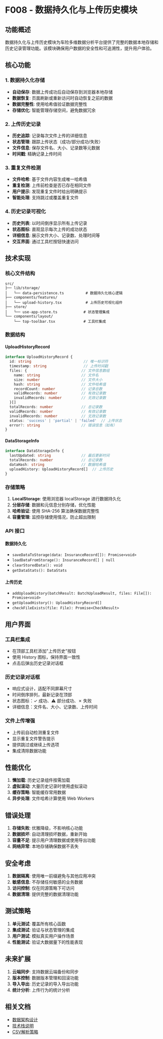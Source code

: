 # F008 - 数据持久化与上传历史模块

## 功能概述

数据持久化与上传历史模块为车险多维数据分析平台提供了完整的数据本地存储和历史记录管理功能。该模块确保用户数据的安全性和可追溯性，提升用户体验。

## 核心功能

### 1. 数据持久化存储
- **自动保存**: 数据上传成功后自动保存到浏览器本地存储
- **数据恢复**: 页面刷新或重新访问时自动恢复之前的数据
- **数据完整性**: 使用哈希值验证数据完整性
- **存储优化**: 智能管理存储空间，避免数据冗余

### 2. 上传历史记录
- **历史追踪**: 记录每次文件上传的详细信息
- **状态管理**: 跟踪上传状态（成功/部分成功/失败）
- **文件信息**: 保存文件名、大小、记录数等元数据
- **时间戳**: 精确记录上传时间

### 3. 重复文件检测
- **文件哈希**: 基于文件内容生成唯一哈希值
- **重复检测**: 上传前检查是否已存在相同文件
- **用户提示**: 发现重复文件时给出明确提示
- **智能处理**: 支持跳过或覆盖重复文件

### 4. 历史记录可视化
- **历史列表**: 以时间倒序显示所有上传记录
- **状态图标**: 直观显示每次上传的成功状态
- **详细信息**: 展示文件大小、记录数、处理时间等
- **交互界面**: 通过工具栏按钮快速访问

## 技术实现

### 核心文件结构

```
src/
├── lib/storage/
│   └── data-persistence.ts          # 数据持久化核心逻辑
├── components/features/
│   └── upload-history.tsx           # 上传历史可视化组件
├── store/
│   └── use-app-store.ts            # 状态管理集成
└── components/layout/
    └── top-toolbar.tsx             # 工具栏集成
```

### 数据结构

#### UploadHistoryRecord
```typescript
interface UploadHistoryRecord {
  id: string                        // 唯一标识符
  timestamp: string                 // 上传时间戳
  files: {                         // 文件信息数组
    name: string                   // 文件名
    size: number                   // 文件大小
    hash: string                   // 文件哈希值
    recordCount: number            // 记录总数
    validRecords: number           // 有效记录数
    invalidRecords: number         // 无效记录数
  }[]
  totalRecords: number             // 总记录数
  validRecords: number             // 有效记录数
  invalidRecords: number           // 无效记录数
  status: 'success' | 'partial' | 'failed'  // 上传状态
  error?: string                   // 错误信息（如有）
}
```

#### DataStorageInfo
```typescript
interface DataStorageInfo {
  lastUpdated: string              // 最后更新时间
  totalRecords: number             // 总记录数
  dataHash: string                 // 数据哈希值
  uploadHistory: UploadHistoryRecord[]  // 上传历史
}
```

### 存储策略

1. **LocalStorage**: 使用浏览器 localStorage 进行数据持久化
2. **分层存储**: 数据和元信息分别存储，优化性能
3. **哈希验证**: 使用 SHA-256 算法确保数据完整性
4. **容量管理**: 监控存储使用情况，防止超出限制

### API 接口

#### 数据持久化
- `saveDataToStorage(data: InsuranceRecord[]): Promise<void>`
- `loadDataFromStorage(): InsuranceRecord[] | null`
- `clearStoredData(): void`
- `getDataStats(): DataStats`

#### 上传历史
- `addUploadHistory(batchResult: BatchUploadResult, files: File[]): Promise<void>`
- `getUploadHistory(): UploadHistoryRecord[]`
- `checkFileExists(file: File): Promise<CheckResult>`

## 用户界面

### 工具栏集成
- 在顶部工具栏添加"上传历史"按钮
- 使用 History 图标，保持界面一致性
- 点击后弹出历史记录对话框

### 历史记录对话框
- 响应式设计，适配不同屏幕尺寸
- 时间倒序排列，最新记录在顶部
- 状态图标：✓ 成功、⚠ 部分成功、✗ 失败
- 详细信息：文件名、大小、记录数、上传时间

### 文件上传增强
- 上传前自动检测重复文件
- 显示重复文件警告提示
- 提供跳过或继续上传选项
- 集成清除数据功能

## 性能优化

1. **懒加载**: 历史记录组件按需加载
2. **虚拟滚动**: 大量历史记录时使用虚拟滚动
3. **缓存策略**: 智能缓存常用数据
4. **异步处理**: 文件哈希计算使用 Web Workers

## 错误处理

1. **存储失败**: 优雅降级，不影响核心功能
2. **数据损坏**: 自动清理损坏数据，重新开始
3. **容量不足**: 提示用户清理数据或使用导出功能
4. **网络异常**: 本地存储确保数据不丢失

## 安全考虑

1. **数据隔离**: 使用唯一前缀避免与其他应用冲突
2. **敏感信息**: 不存储任何敏感的业务数据
3. **访问控制**: 仅在同源策略下可访问
4. **数据清理**: 提供完整的数据清理功能

## 测试策略

1. **单元测试**: 覆盖所有核心函数
2. **集成测试**: 验证与状态管理的集成
3. **用户测试**: 模拟真实用户操作场景
4. **性能测试**: 验证大数据量下的性能表现

## 未来扩展

1. **云端同步**: 支持数据云端备份和同步
2. **版本控制**: 数据版本管理和回滚功能
3. **导入导出**: 历史记录的导入导出功能
4. **统计分析**: 上传行为的统计分析

## 相关文档

- [数据架构设计](../../03_technical_design/data_architecture.md)
- [技术栈说明](../../03_technical_design/tech_stack.md)
- [CSV解析策略](../../02_decisions/ADR-002_CSV解析策略-流式处理.md)